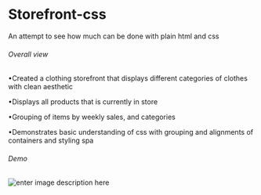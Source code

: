 # Storefront-css
 An attempt to see how much can be done with plain html and css

###### Overall view
•Created a clothing storefront that displays different categories of clothes with clean aesthetic

•Displays all products that is currently in store

•Grouping of items by weekly sales, and categories

•Demonstrates basic understanding of css with grouping and alignments of containers and styling spa

###### Demo
![enter image description here](https://i.imgur.com/5geOtdf.png)
